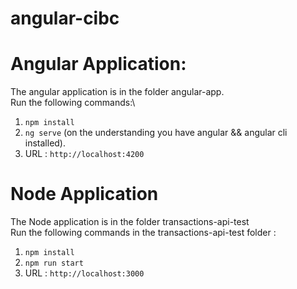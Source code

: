 # angular-cibc

# Angular Application:

  The angular application is in the folder angular-app.\
  Run the following commands:\
  1. `npm install`
  2. `ng serve` (on the understanding you have angular && angular cli installed).
  3. URL : `http://localhost:4200`

# Node Application 
  The Node application is in the folder transactions-api-test\
  Run the following commands in the transactions-api-test folder :
  1. `npm install`
  2. `npm run start`
  3.  URL : `http://localhost:3000`
     
  
  
  
  
  
  
  
      

